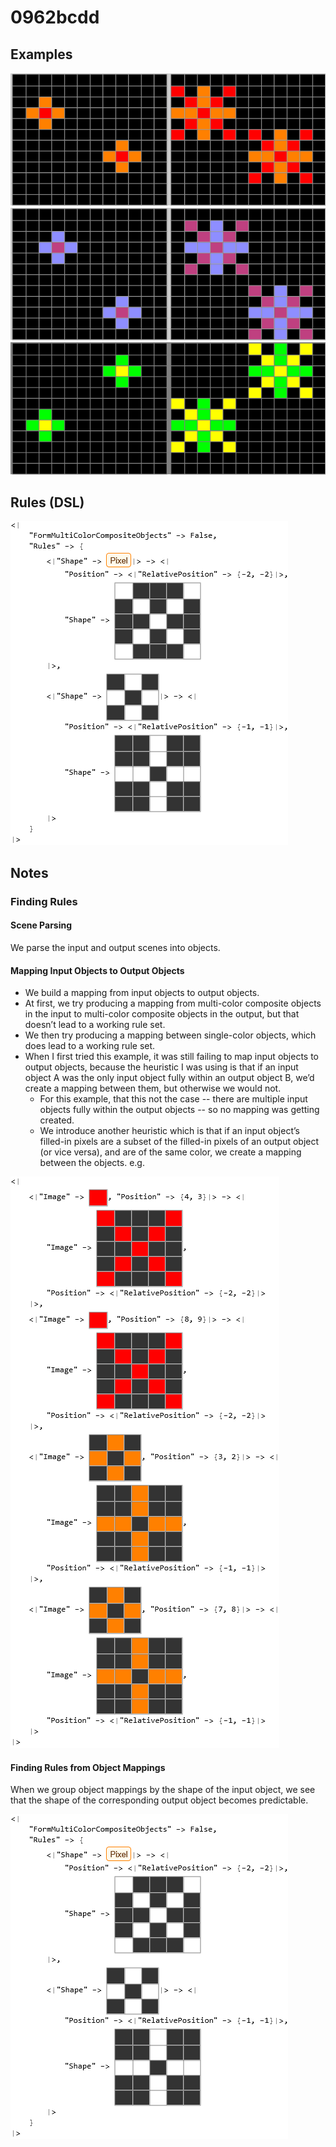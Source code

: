 # 0962bcdd

## Examples

![ARC examples for 0962bcdd](examples.png?raw=true)

## Rules (DSL)

![DSL rules for 0962bcdd](rules.png?raw=true)

## Notes

### Finding Rules


#### Scene Parsing

We parse the input and output scenes into objects.


#### Mapping Input Objects to Output Objects

* We build a mapping from input objects to output objects.
* At first, we try producing a mapping from multi-color composite objects in the input to multi-color composite objects in the output, but that doesn’t lead to a working rule set.
* We then try producing a mapping between single-color objects, which does lead to a working rule set.
* When I first tried this example, it was still failing to map input objects to output objects, because the heuristic I was using is that if an input object A was the only input object fully within an output object B, we’d create a mapping between them, but otherwise we would not.
   * For this example, that this not the case -- there are multiple input objects fully within the output objects -- so no mapping was getting created.
   * We introduce another heuristic which is that if an input object’s filled-in pixels are a subset of the filled-in pixels of an output object (or vice versa), and are of the same color, we create a mapping between the objects.
e.g.



![image 1](image1.png?raw=true)


#### Finding Rules from Object Mappings

When we group object mappings by the shape of the input object, we see that the shape of the corresponding output object becomes predictable.



![image 2](image2.png?raw=true)
